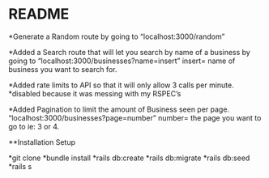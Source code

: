 # README

*Generate a Random route by going to “localhost:3000/random”

*Added a Search route that will let you search by name of a business by going to “localhost:3000/businesses?name=insert” insert= name of business you want to search for.

*Added rate limits to API so that it will only allow 3 calls per minute. *disabled because it was messing with my RSPEC’s

*Added Pagination to limit the amount of Business seen per page. “localhost:3000/businesses?page=number” number= the page you want to go to ie: 3 or 4.

**Installation Setup

*git clone
*bundle install
*rails db:create
*rails db:migrate
*rails db:seed
*rails s
